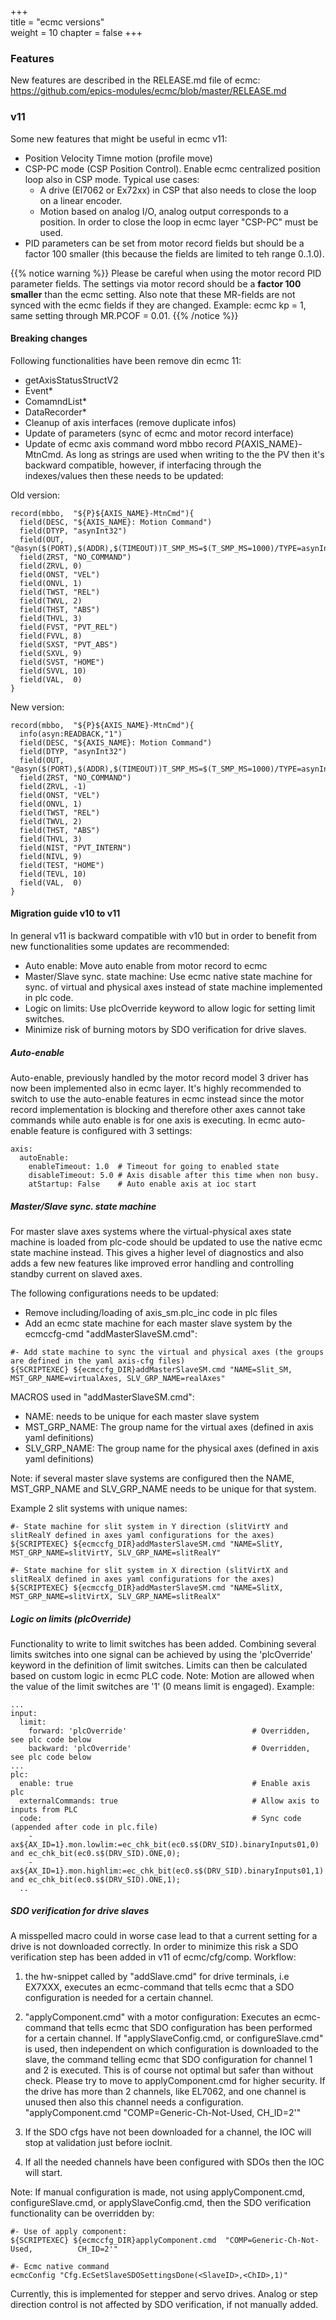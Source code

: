 +++  
title = "ecmc versions"   
weight = 10
chapter = false
+++  

### Features
New features are described in the RELEASE.md file of ecmc:
https://github.com/epics-modules/ecmc/blob/master/RELEASE.md

### v11
Some new features that might be useful in ecmc v11:
* Position Velocity Timne motion (profile move)
* CSP-PC mode (CSP Position Control). Enable ecmc centralized position loop also in CSP mode. Typical use cases:
  * A drive (El7062 or Ex72xx) in CSP that also needs to close the loop on a linear encoder. 
  * Motion based on analog I/O, analog output corresponds to a position. In order to close the loop in ecmc layer "CSP-PC" must be used.
* PID parameters can be set from motor record fields but should be a factor 100 smaller (this because the fields are limited to teh range 0..1.0).

{{% notice warning %}}
Please be careful when using the motor record PID parameter fields. The settings via motor record should be a **factor 100 smaller** than the ecmc setting. Also note that these MR-fields are not synced with the ecmc fields if they are changed.
Example: ecmc kp = 1, same setting through MR.PCOF = 0.01.
{{% /notice %}}

#### Breaking changes

Following functionalities have been remove din ecmc 11:
* getAxisStatusStructV2 
* Event*
* ComamndList*
* DataRecorder*
* Cleanup of axis interfaces (remove duplicate infos)
* Update of parameters (sync of ecmc and motor record interface)
* Update of ecmc axis command word mbbo record ${P}${AXIS_NAME}-MtnCmd. As long as strings are used when writing to the the PV then it's backward compatible, however, if interfacing through the indexes/values then these needs to be updated:

Old version:
```
record(mbbo,  "${P}${AXIS_NAME}-MtnCmd"){
  field(DESC, "${AXIS_NAME}: Motion Command")
  field(DTYP, "asynInt32")
  field(OUT,  "@asyn($(PORT),$(ADDR),$(TIMEOUT))T_SMP_MS=$(T_SMP_MS=1000)/TYPE=asynInt32/ax$(AXIS_NO).command?")
  field(ZRST, "NO_COMMAND")
  field(ZRVL, 0)
  field(ONST, "VEL")
  field(ONVL, 1)
  field(TWST, "REL")
  field(TWVL, 2)
  field(THST, "ABS")
  field(THVL, 3)
  field(FVST, "PVT_REL")
  field(FVVL, 8)
  field(SXST, "PVT_ABS")
  field(SXVL, 9)
  field(SVST, "HOME")
  field(SVVL, 10)
  field(VAL,  0)
}
```

New version:
```
record(mbbo,  "${P}${AXIS_NAME}-MtnCmd"){
  info(asyn:READBACK,"1")
  field(DESC, "${AXIS_NAME}: Motion Command")
  field(DTYP, "asynInt32")
  field(OUT,  "@asyn($(PORT),$(ADDR),$(TIMEOUT))T_SMP_MS=$(T_SMP_MS=1000)/TYPE=asynInt32/ax$(AXIS_NO).command?")
  field(ZRST, "NO_COMMAND")
  field(ZRVL, -1)
  field(ONST, "VEL")
  field(ONVL, 1)
  field(TWST, "REL")
  field(TWVL, 2)
  field(THST, "ABS")
  field(THVL, 3)
  field(NIST, "PVT_INTERN")
  field(NIVL, 9)
  field(TEST, "HOME")
  field(TEVL, 10)
  field(VAL,  0)
}
```
#### Migration guide v10 to v11

In general v11 is backward compatible with v10 but in order to benefit from new functionalities some updates are recommended:
* Auto enable: Move auto enable from motor record to ecmc
* Master/Slave sync. state  machine: Use ecmc native state machine for sync. of virtual and physical axes instead of state machine implemented in plc code.
* Logic on limits: Use plcOverride keyword to allow logic for setting limit switches.
* Minimize risk of burning motors by SDO verification for drive slaves.

##### Auto-enable
Auto-enable, previously handled by the motor record model 3 driver has now been implemented also in ecmc layer. It's highly recommended to switch to use the auto-enable features in ecmc instead since the motor record implementation is blocking and therefore other axes cannot take commands while auto enable is for one axis is executing.
In ecmc auto-enable feature is configured with 3 settings:

```
axis:
  autoEnable:
    enableTimeout: 1.0  # Timeout for going to enabled state
    disableTimeout: 5.0 # Axis disable after this time when non busy.
    atStartup: False    # Auto enable axis at ioc start
```
##### Master/Slave sync. state machine
For master slave axes systems where the virtual-physical axes state machine is loaded from plc-code should be updated to use the native ecmc state machine instead. This gives a higher level of diagnostics and also adds a few new features like improved error handling and controlling standby current on slaved axes.

The following configurations needs to be updated:
* Remove including/loading of axis_sm.plc_inc code in plc files
* Add an ecmc state machine for each master slave system by the ecmccfg-cmd "addMasterSlaveSM.cmd":
```
#- Add state machine to sync the virtual and physical axes (the groups are defined in the yaml axis-cfg files) 
${SCRIPTEXEC} ${ecmccfg_DIR}addMasterSlaveSM.cmd "NAME=Slit_SM, MST_GRP_NAME=virtualAxes, SLV_GRP_NAME=realAxes"
```
MACROS used in "addMasterSlaveSM.cmd":
* NAME: needs to be unique for each master slave system
* MST_GRP_NAME:  The group name for the virtual axes (defined in axis yaml definitions)
* SLV_GRP_NAME:  The group name for the physical axes (defined in axis yaml definitions)

Note: if several master slave systems are configured then the NAME, MST_GRP_NAME and SLV_GRP_NAME needs to be unique for that system.

Example 2 slit systems with unique names:
```
#- State machine for slit system in Y direction (slitVirtY and slitRealY defined in axes yaml configurations for the axes)
${SCRIPTEXEC} ${ecmccfg_DIR}addMasterSlaveSM.cmd "NAME=SlitY, MST_GRP_NAME=slitVirtY, SLV_GRP_NAME=slitRealY"

#- State machine for slit system in X direction (slitVirtX and slitRealX defined in axes yaml configurations for the axes)
${SCRIPTEXEC} ${ecmccfg_DIR}addMasterSlaveSM.cmd "NAME=SlitX, MST_GRP_NAME=slitVirtX, SLV_GRP_NAME=slitRealX"
```

##### Logic on limits (plcOverride)
Functionality to write to limit switches has been added. Combining several limits switches into one signal can be achieved by using the 'plcOverride' keyword in the definition of limit switches. Limits can then be calculated based on custom logic in ecmc PLC code.
Note: Motion are allowed when the value of the limit switches are '1' (0 means limit is engaged).
Example:
```
...
input:
  limit:
    forward: 'plcOverride'                            # Overridden, see plc code below
    backward: 'plcOverride'                           # Overridden, see plc code below
...
plc:
  enable: true                                        # Enable axis plc
  externalCommands: true                              # Allow axis to inputs from PLC  
  code:                                               # Sync code (appended after code in plc.file)
    - ax${AX_ID=1}.mon.lowlim:=ec_chk_bit(ec0.s$(DRV_SID).binaryInputs01,0) and ec_chk_bit(ec0.s$(DRV_SID).ONE,0);
    - ax${AX_ID=1}.mon.highlim:=ec_chk_bit(ec0.s$(DRV_SID).binaryInputs01,1) and ec_chk_bit(ec0.s$(DRV_SID).ONE,1);
  ..
```

##### SDO verification for drive slaves
A misspelled macro could in worse case lead to that a current setting for a drive is not downloaded correctly. In order to minimize this risk a SDO verification step has been added in v11 of ecmc/cfg/comp. Workflow:
1. the hw-snippet called by "addSlave.cmd" for drive terminals, i.e EX7XXX, executes an ecmc-command that tells ecmc that a SDO configuration is needed for a certain channel.
2. "applyComponent.cmd" with a motor configuration: Executes an ecmc-command that tells ecmc that SDO configuration has been performed for a certain channel.
    If "applySlaveConfig.cmd, or configureSlave.cmd" is used, then independent on which configuration is downloaded to the slave, the command telling ecmc that SDO configuration for channel 1 and 2 is executed. This is of course not optimal but safer than without check. Please try to move to applyComponent.cmd for higher security. If the drive has more than 2 channels, like EL7062, and one channel is unused then also this channel needs a configuration. "applyComponent.cmd  "COMP=Generic-Ch-Not-Used,          CH_ID=2'"
 
3. If the SDO cfgs have not been downloaded for a channel, the IOC will stop at validation just before iocInit.
4. If all the needed channels have been configured with SDOs then the IOC will start.

Note: If manual configuration is made, not using applyComponent.cmd, configureSlave.cmd, or applySlaveConfig.cmd, then the SDO verification functionality can be overridden by:
```
#- Use of apply component:
${SCRIPTEXEC} ${ecmccfg_DIR}applyComponent.cmd  "COMP=Generic-Ch-Not-Used,          CH_ID=2'"

#- Ecmc native command
ecmcConfig "Cfg.EcSetSlaveSDOSettingsDone(<SlaveID>,<ChID>,1)"

```
Currently, this is implemented for stepper and servo drives. Analog or step direction control is not affected by SDO verification, if not manually added.
